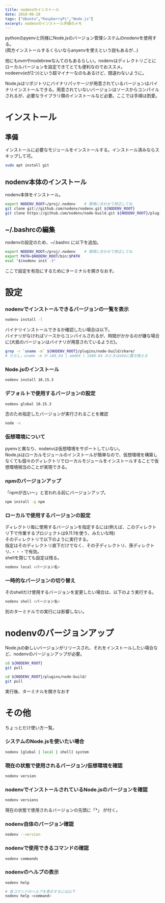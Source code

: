 ```yaml
---
title: nodenvのインストール
date: 2019-06-28
tags: ["Ubuntu","RaspberryPi","Node.js"]
excerpt: nodenvのインストール手順のメモ
---
```


pythonのpyenvと同様にNode.jsのバージョン管理システムのnodenvを使用する。  
(両方インストールするくらいならanyenvを使えという説もあるが...)

他にもnvmやnodebrewなんてのもあるらしい。nodenvはディレクトリごとにローカルバージョンを設定できてとても便利なのでおススメ。  
nodeenv(eが2つ)という超マイナーなのもあるけど、間違わないように。  

Node.jsはリポジトリにバイナリパッケージが用意されているバージョンはバイナリインストールできる。用意されていないバージョンはソースからコンパイルされるが、必要なライブラリ類のインストールなど必要。ここでは手順は割愛。  

# インストール

## 準備

インストールに必要なモジュールをインストールする。インストール済みならスキップして可。
```bash
sudo apt install git
```

## nodenv本体のインストール

nodenv本体をインストール。
```bash
export NODENV_ROOT=/proj/.nodenv    # 環境に合わせて修正してね
git clone git://github.com/nodenv/nodenv.git ${NODENV_ROOT}
git clone https://github.com/nodenv/node-build.git ${NODENV_ROOT}/plugins/node-build
```

## ~/.bashrcの編集

nodenvの設定のため、~/.bashrc に以下を追加。
```bash
export NODENV_ROOT=/proj/.nodenv    # 環境に合わせて修正してね
export PATH=$NODENV_ROOT/bin:$PATH
eval "$(nodenv init -)"
```

ここで設定を有効にするためにターミナルを開きなおす。

# 設定

### nodenvでインストールできるバージョンの一覧を表示
```bash
nodenv install -l
```
バイナリインストールできるか確認したい場合は以下。  
バイナリがなければソースからコンパイルされるが、時間がかかるのが嫌な場合に(大抵のバージョンはバイナリが用意されているようだ)。
```bash
grep -r `uname -m` ${NODENV_ROOT}/plugins/node-build/share/
# ただし、uname -m が x86_64 | amd64 | i686-64 のときはx64に置き換える
```

### Node.jsのインストール

```bash
nodenv install 10.15.3 
```

### デフォルトで使用するバージョンの設定

```bash
nodenv global 10.15.3
```
念のため指定したバージョンが実行されることを確認
```bash
node -v
```

### 仮想環境について

pyenvと異なり、nodenvは仮想環境をサポートしていない。  
Node.jsはローカルモジュールのインストールが簡単なので、仮想環境を構築しなくても個々のディレクトリでローカルモジュールをインストールすることで仮想環境相当のことが実現できる。


### npmのバージョンアップ

「npmが古い～」と言われる前にバージョンアップ。  
```bash
npm install -g npm
```

### ローカルで使用するバージョンの設定
ディレクトリ毎に使用するバージョンを指定するには(例えば、このディレクトリ下で作業するプロジェクトは9.11.1を使う、みたいな時)  
そのディレクトリで以下のように実行する。  
指定はそのディレクトリ直下だけでなく、その子ディレクトリ、孫ディレクトリ、・・・で有効。  
shellを閉じても設定は残る。  

```bash
nodenv local <バージョン名>
```

### 一時的なバージョンの切り替え

そのshellだけ使用するバージョンを変更したい場合は、以下のよう実行する。
```bash
nodenv shell <バージョン名>
```
別のターミナルでの実行には影響しない。  


# nodenvのバージョンアップ

Node.jsの新しいバージョンがリリースされ、それをインストールしたい場合など、nodenvのバージョンアップが必要。  

```bash
cd ${NODENV_ROOT}
git pull

cd ${NODENV_ROOT}/plugins/node-build/
git pull
```
実行後、ターミナルを開きなおす

# その他

ちょっとだけ使い方一覧。  

### システムのNode.jsを使いたい場合
```bash
nodenv [global | local | shell] system
```

### 現在の状態で使用されるバージョン/仮想環境を確認
```bash
nodenv version
```

### nodenvでインストールされているNode.jsのバージョンを確認
```bash
nodenv versions 
```
現在の状態で使用されるバージョンの先頭に「*」 が付く。

### nodenv自体のバージョン確認
```bash
nodenv --version
```

### nodenvで使用できるコマンドの確認
```bash
nodenv commands
```

### nodenvのヘルプの表示
```bash
nodenv help

# 各コマンドのヘルプを表示するには以下
nodenv help <command>
```
